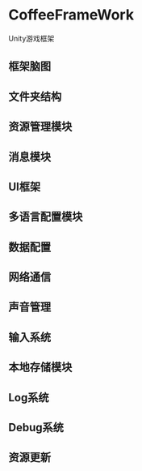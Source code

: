 # CoffeeFrameWork
Unity游戏框架
## 框架脑图
## 文件夹结构
## 资源管理模块
## 消息模块
## UI框架
## 多语言配置模块
## 数据配置
## 网络通信
## 声音管理
## 输入系统
## 本地存储模块
## Log系统
## Debug系统
## 资源更新